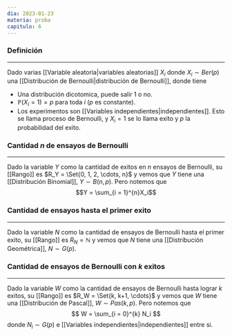 ```yaml
---
dia: 2023-01-23
materia: proba
capitulo: 6
---
```

### Definición
---
Dado varias [[Variable aleatoria|variables aleatorias]] $X_i$ donde $X_i \sim Ber(p)$ una [[Distribución de Bernoulli|distribución de Bernoulli]], donde tiene 
* Una distribución dicotomica, puede salir $1$ o no.
* $\mathbb{P}(X_i = 1) = p$ para toda $i$ ($p$ es constante).
* Los experimentos son [[Variables independientes|independientes]].
Esto se llama proceso de Bernoulli, y $X_i = 1$ se lo llama exito y $p$ la probabilidad del exito.


### Cantidad $n$ de ensayos de Bernoulli
---
Dado la variable $Y$ como la cantidad de exitos en $n$ ensayos de Bernoulli, su [[Rango]] es $R_Y = \Set{0, 1, 2, \cdots, n}$ y vemos que $Y$ tiene una [[Distribución Binomial]], $Y \sim B(n, p)$. Pero notemos que $$Y = \sum_{i = 1}^{n}X_i$$

### Cantidad de ensayos hasta el primer exito
---
Dado la variable $N$ como la cantidad de ensayos de Bernoulli hasta el primer exito, su [[Rango]] es $R_N = \mathbb{N}$ y vemos que $N$ tiene una [[Distribución Geométrica]], $N \sim G(p)$.


### Cantidad de ensayos de Bernoulli con $k$ exitos
---
Dado la variable $W$ como la cantidad de ensayos de Bernoulli hasta lograr $k$ exitos, su [[Rango]] es $R_W = \Set{k, k+1, \cdots}$ y vemos que $W$ tiene una [[Distribución de Pascal]], $W \sim Pas(k, p)$. Pero notemos que $$ W = \sum_{i = 0}^{k} N_i $$ donde $N_i \sim G(p)$ e [[Variables independientes|independientes]] entre si.

